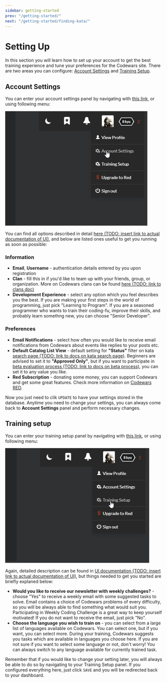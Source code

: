 ```yaml
---
sidebar: getting-started
prev: "/getting-started/"
next: "/getting-started/finding-kata/"
---
```


# Setting Up

In this section you will learn how to set up your account to get the best training experience and tune your preferences for the Codewars site. There are two areas you can configure: [Account Settings](#account-settings) and [Training Setup](#training-setup).

## Account Settings

You can enter your account settings panel by navigating with [this link](https://www.codewars.com/users/edit), or using following menu:

![Account Settings menu](./img/setting-up_01_account-menu.png)

You can find all options described in detail [here (TODO: insert link to actual documentation of UI)](), and below are listed ones useful to get you running as soon as possible:

### Information

- **Email**, **Username** - authentication details entered by you upon registration
- **Clan** - fill this in if you'd like to team up with your friends, group, or organization. More on Codewars clans can be found [here (TODO: link to clans doc)]()
- **Development Experience** - select any option which you feel describes you the best. If you are making your first steps in the world of programming, just pick "Learning to Program". If you are a seasoned programmer who wants to train their coding-fu, improve their skills, and probably learn somethng new, you can choose "Senior Developer".

### Preferences

- **Email Notifications** - select how often you would like to receive email notifications from Codewars about events like replies to your posts etc.
- **Default Catalog List View** - default setting for **"Status"** filter on kata [search page (TODO: link to docs on kata search page)](). Beginners are advised to set it to **"Approved Only"**, but if you want to participate in [beta evaluation process (TODO: link to docs on beta process)](), you can set it to any value you like.
- **Red Subscription** - donating some money, you can support Codewars and get some great features. Check more information on [Codewars RED](https://www.codewars.com/subscription).

Now you just need to clik `UPDATE` to have your settings stored in the database. Anytime you need to change your settings, you can always come back to **Account Settings** panel and perform necessary changes.

## Training setup

You can enter your training setup panel by navigating with [this link](https://www.codewars.com/trainer/setup), or using following menu:

![Training Setup menu](./img/setting-up_02_training-menu.png)

Again, detailed description can be found in [UI documentation (TODO: insert link to actual documentation of UI)](), but things needed to get you started are briefly explaned below:

- **Would you like to receive our newsletter with weekly challenges?** - choose "Yes" to receive a weekly email with some suggested tasks to solve. Email contains a choice of Codewars problems of every difficulty, so you will be always able to find something what would suit you. Participating in Weekly Coding Challenge is a great way to keep yourself motivated! If you do not want to receive the email, just pick "No".
- **Choose the language you wish to train on** - you can select from a large list of languages available on Codewars. You can select one, but if you want, you can select more. During your training, Codewars suggests you tasks which are available in languages you choose here. If you are not sure if you want to select some language or not, don't worry! You can always switch to any language available for currently trained task.

Remember that if you would like to change your setting later, you will always be able to do so by navigating to your Training Setup panel. If you configured everything here, just click `SAVE` and you will be redirected back to your dashboard.
